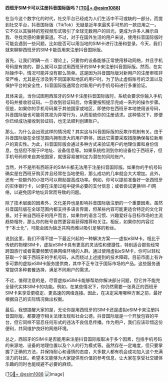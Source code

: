 **西班牙SIM卡可以注册抖音国际版吗？[[TG💪+ @esim1088](https://t.me/s/esim1088)]**

在当今这个数字化的时代，社交平台已经成为人们生活中不可或缺的一部分。而提到社交平台，抖音国际版（TikTok）无疑是近年来最炙手可热的一款应用之一。它不仅以其独特的短视频形式吸引了全球无数用户的目光，更成为许多人展示自我、寻找灵感的重要渠道。不过，对于在国外生活的用户来说，使用抖音国际版时可能会遇到一些问题，比如是否可以用当地的SIM卡进行注册和登录。今天，我们就来聊聊西班牙的SIM卡能否用来注册抖音国际版。

首先，让我们明确一点：理论上，只要你的设备能够正常使用移动网络，并且手机号码是有效的，那么就可以尝试用西班牙的SIM卡来注册抖音国际版。然而，在实际操作中，情况可能并没有那么简单。这是因为抖音国际版对新用户的注册审核非常严格，尤其是在涉及到不同国家和地区的用户时。为了防止虚假账号的泛滥以及保护平台的安全性，抖音国际版通常会对新用户的手机号码进行多重验证。

具体来说，当你试图用西班牙的SIM卡注册抖音国际版时，系统会要求你输入手机号码并接收验证码。一旦收到验证码后，你需要按照提示完成一系列的操作步骤。但是，如果你的手机号码属于其他国家或地区，即使你在西班牙本地使用该号码，抖音国际版也可能将其视为异常行为，从而拒绝你的注册请求。这种情况下，即便你已经成功接收到验证码，也无法顺利创建账户。

那么，为什么会出现这样的情况呢？其实这与抖音国际版的反欺诈机制有关。由于抖音国际版在全球范围内拥有庞大的用户群体，因此它需要采取措施确保每位新用户的真实性。为此，抖音国际版会通过多种方式来验证用户的地理位置和身份信息，包括但不限于IP地址、设备信息等。如果系统检测到你的设备位于西班牙，但手机号码却来自其他国家，就很容易被判定为潜在的风险账户。

当然，并不是所有西班牙的SIM卡都无法用于注册抖音国际版。如果你的手机号码确实是在西班牙购买并且经常在当地使用，那么成功的几率就会大大增加。此外，还有一些额外的小技巧可以帮助提高成功率。例如，你可以提前准备好一张西班牙的实体银行卡，以便在注册过程中提供必要的支付信息；或者尝试更换Wi-Fi网络，以避免因IP地址异常而导致的问题。

除了技术层面的因素外，文化差异也是影响抖音国际版注册的一个重要因素。虽然抖音国际版在全球范围内都支持多语言界面，但某些内容可能更适合特定的文化背景。对于来自西班牙的用户而言，如果你的语言习惯、兴趣爱好与目标市场的主流趋势相符，那么你的账号自然更容易获得推荐和关注。相反，如果你的内容过于“本土化”，可能会因为缺乏共鸣而难以吸引足够的粉丝。

说到这里，我们不得不提一下最近兴起的一种解决方案——虚拟eSIM卡。相比于传统的物理SIM卡，虚拟eSIM卡具有更高的灵活性和便捷性，特别适合那些经常跨国旅行或者需要频繁切换网络环境的人群。通过使用虚拟eSIM卡，你可以轻松获取一个属于西班牙的手机号码，从而绕过上述提到的技术障碍。目前市面上有许多可靠的虚拟eSIM卡服务提供商，其中不乏专注于国际市场的产品。这些服务通常提供多种套餐选择，满足不同用户的需求。

不过，值得注意的是，尽管虚拟eSIM卡能够帮助你解决部分问题，但它并不能完全替代实体SIM卡的功能。例如，在某些情况下，你仍然需要一张真正的西班牙SIM卡来享受更稳定、更高速的网络连接。因此，在决定采用哪种方案之前，最好根据自己的实际情况做出权衡。

最后，我想提醒大家的是，无论你是用西班牙的SIM卡还是虚拟eSIM卡来注册抖音国际版，都要遵守相关法律法规和社会公德。抖音国际版是一个开放包容的平台，但它同样不容忍任何形式的违法不良信息传播。作为用户，我们应该珍惜这份便利，共同维护良好的网络环境。

总之，西班牙的SIM卡是否能用来注册抖音国际版取决于多个因素，包括手机号码的来源地、设备的地理位置以及个人的行为模式等。虽然存在一定难度，但只要掌握了正确的方法，并保持耐心和谨慎的态度，大多数人都有机会成功加入这个充满活力的社区。希望本文能够为大家提供有价值的参考信息，让大家在享受社交媒体乐趣的同时也能规避不必要的麻烦。

[[TG💪+ @esim1088](https://t.me/s/esim1088) ![Image](https://i.postimg.cc/4NQfJmqS/Snipaste-2025-05-13-00-14-12.png)]